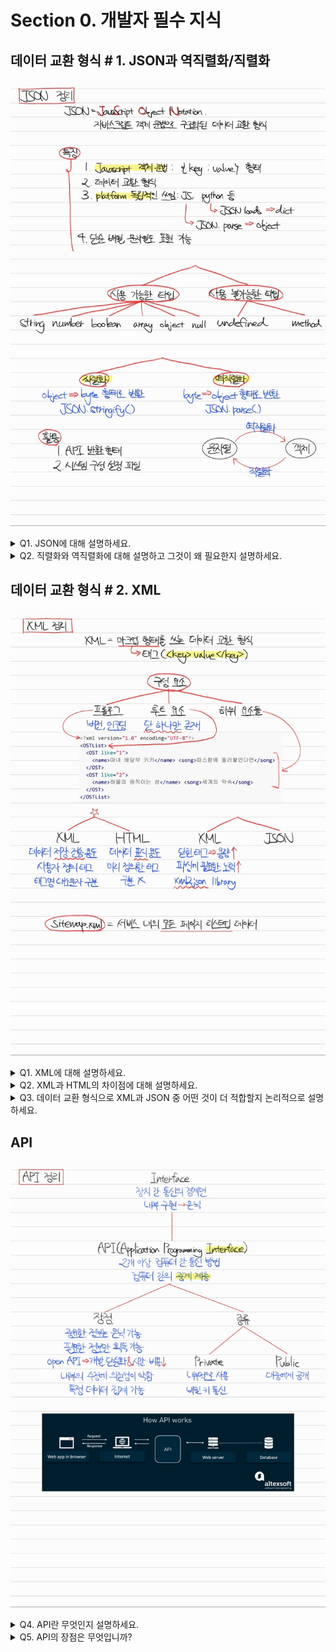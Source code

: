 # Section 0. 개발자 필수 지식

## 데이터 교환 형식 # 1. JSON과 역직렬화/직렬화

![note](notes/JSON.jpg)

<details>
<summary>Q1. JSON에 대해 설명하세요.</summary>

JSON은 JavaScript Object Notation의 줄임말로, 자바스크립트 객체 문법을 사용한 데이터 교환 형식을 말합니다.

플랫폼 독립적인 데이터 형식이기 때문에 자바스크립트, 자바, 파이썬 등 다양한 언어와 다양한 시스템에서 사용할 수 있습니다. 그렇기 때문에 API 반환 형식 또는 package.json과 같은 시스템 구성 설정 파일 등에 사용됩니다.

JSON.parse()를 사용하여 역직렬화하고, JSON.stringify()를 사용하여 직렬화할 수 있습니다.
</details>

<details>
<summary>Q2. 직렬화와 역직렬화에 대해 설명하고 그것이 왜 필요한지 설명하세요.</summary>

직렬화란 JSON 객체를 바이트 형식으로 변환하는 것을 말합니다. 직렬화는 다양한 플랫폼에서 객체를 불러올 수 있게 하기 위해 사용됩니다.

역직렬화란 바이트 형식을 JSON 객체로 변환하는 것을 말합니다. 역직렬화는 특정 플랫폼에서 객체를 직접 사용할 수 있게 하기 위해 사용됩니다.
</details>

## 데이터 교환 형식 # 2. XML

![note](notes/XML.jpg)

<details>
<summary>Q1. XML에 대해 설명하세요.</summary>

XML이란 태그로 특징되는 마크업 형태를 쓰는 데이터 교환 형식입니다. 키의 이름으로 태그를 정의하고, 시작 태그와 종료 태그 사이에 키의 값을 포함하는 형태입니다.

XML 문서는 버전 및 인코딩 정보를 담고 있는 프롤로그, 단 한 번만 나타나는 루트 요소, 루트 요소 하위에 존재하는 하위 요소들로 구성됩니다.

</details>

<details>
<summary>Q2. XML과 HTML의 차이점에 대해 설명하세요.</summary>

XML은 데이터 저장과 전송 용도로 사용되며, 태그를 사용자가 정의하여 사용해야 되고, 태그명이 대소문자를 구분합니다.

반면 HTML은 데이터 표시 용도로 사용되며, 미리 정의된 태그를 사용해야 되고, 태그명이 대소문자를 구분하지 않습니다.

</details>

<details>
<summary>Q3. 데이터 교환 형식으로 XML과 JSON 중 어떤 것이 더 적합할지 논리적으로 설명하세요.</summary>

상황에 따라 적합한 선택지는 다를 수 있겠지만, 저라면 JSON을 선택하겠습니다.

그 이유는 XML의 경우 종료 태그가 차지하는 용량 때문에 기본적으로 데이터가 무거워지고, 노드 환경에서 자바스크립트 객체로 파싱할 때에도 내장 라이브러리가 지원되지 않고 xml2json 같은 외부 라이브러리를 사용해야 한다는 불편함이 있기 때문입니다.

</details>

## API

![note](notes/API.jpg)

<details>
<summary>Q4. API란 무엇인지 설명하세요.</summary>

Application Programming Interface, 줄여서 API란 컴퓨터 간 존재하는 중계 계층입니다. 2개 이상의 컴퓨터가 통신할 때 API를 인터페이스로 두고 통신합니다.

</details>

<details>
<summary>Q5. API의 장점은 무엇입니까?</summary>

제공자의 입장에선 내부 구현을 은닉하고 특정 정보만 제공할 수 있는 것, 서버 내부 구조의 수정에 따른 의존성이 약해 API는 수정할 필요가 적은 것이 장점입니다.

사용자의 입장에선 필요한 데이터만 요청할 수 있는 것이 장점입니다.

또한, Open API를 사용하면 개발 단계가 간소화되고 적은 비용으로 개발할 수 있습니다.

</details>